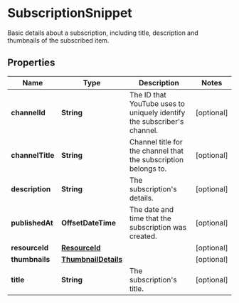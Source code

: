 

# SubscriptionSnippet

Basic details about a subscription, including title, description and thumbnails of the subscribed item.

## Properties

Name | Type | Description | Notes
------------ | ------------- | ------------- | -------------
**channelId** | **String** | The ID that YouTube uses to uniquely identify the subscriber&#39;s channel. |  [optional]
**channelTitle** | **String** | Channel title for the channel that the subscription belongs to. |  [optional]
**description** | **String** | The subscription&#39;s details. |  [optional]
**publishedAt** | **OffsetDateTime** | The date and time that the subscription was created. |  [optional]
**resourceId** | [**ResourceId**](ResourceId.md) |  |  [optional]
**thumbnails** | [**ThumbnailDetails**](ThumbnailDetails.md) |  |  [optional]
**title** | **String** | The subscription&#39;s title. |  [optional]



